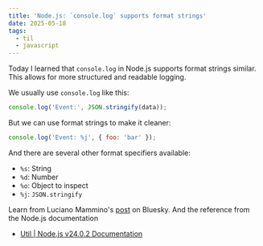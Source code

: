 ```yaml
---
title: 'Node.js: `console.log` supports format strings'
date: 2025-05-18
tags:
  - til
  - javascript
---
```


Today I learned that `console.log` in Node.js supports format strings similar. This allows for more structured and readable logging.

We usually use `console.log` like this:

```js
console.log('Event:', JSON.stringify(data));
```

But we can use format strings to make it cleaner:

```js
console.log('Event: %j', { foo: 'bar' });
```

And there are several other format specifiers available:

- `%s`: String
- `%d`: Number
- `%o`: Object to inspect
- `%j`: `JSON.stringify`

Learn from Luciano Mammino's [post](https://bsky.app/profile/loige.co/post/3log24bfbsk2i) on Bluesky. And the reference from the Node.js documentation

- [Util | Node.js v24.0.2 Documentation](https://nodejs.org/api/util.html#utilformatformat-args)
